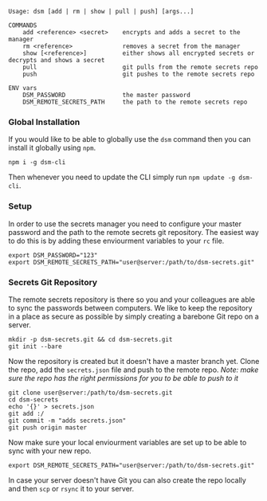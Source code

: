 ```
Usage: dsm [add | rm | show | pull | push] [args...]

COMMANDS
	add <reference> <secret>	encrypts and adds a secret to the manager
	rm <reference>				removes a secret from the manager
	show [<reference>]			either shows all encrypted secrets or decrypts and shows a secret
	pull						git pulls from the remote secrets repo
	push						git pushes to the remote secrets repo

ENV vars
	DSM_PASSWORD				the master password
	DSM_REMOTE_SECRETS_PATH		the path to the remote secrets repo
```

### Global Installation
If you would like to be able to globally use the `dsm` command then you can install it globally using `npm`.
```
npm i -g dsm-cli
```

Then whenever you need to update the CLI simply run `npm update -g dsm-cli`.

### Setup
In order to use the secrets manager you need to configure your master password and the path to the remote secrets git repository. The easiest way to do this is by adding these enviourment variables to your `rc` file.
```
export DSM_PASSWORD="123"
export DSM_REMOTE_SECRETS_PATH="user@server:/path/to/dsm-secrets.git"
```

### Secrets Git Repository
The remote secrets repository is there so you and your colleagues are able to sync the passwords between computers. We like to keep the repository in a place as secure as possible by simply creating a barebone Git repo on a server.
```
mkdir -p dsm-secrets.git && cd dsm-secrets.git
git init --bare
```

Now the repository is created but it doesn't have a master branch yet. Clone the repo, add the `secrets.json` file and push to the remote repo. *Note: make sure the repo has the right permissions for you to be able to push to it*
```
git clone user@server:/path/to/dsm-secrets.git
cd dsm-secrets
echo '{}' > secrets.json
git add :/
git commit -m "adds secrets.json"
git push origin master
```

Now make sure your local enviourment variables are set up to be able to sync with your new repo.
```
export DSM_REMOTE_SECRETS_PATH="user@server:/path/to/dsm-secrets.git"
```

In case your server doesn't have Git you can also create the repo locally and then `scp` or `rsync` it to your server.
